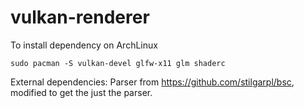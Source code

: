 # vulkan-renderer

To install dependency on ArchLinux
```
sudo pacman -S vulkan-devel glfw-x11 glm shaderc
```

External dependencies:
Parser from https://github.com/stilgarpl/bsc, modified to get the just the parser.